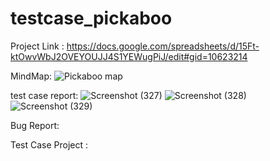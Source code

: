 # testcase_pickaboo
Project Link :
https://docs.google.com/spreadsheets/d/15Ft-ktOwvWbJ2OVEYOUJJ4S1YEWugPiJ/edit#gid=10623214 

MindMap:
![Pickaboo  map ](https://github.com/Swarna2509/testcase_pickaboo/assets/72212832/36556a22-001f-4d1f-88d2-3afceb99918e)

test case report:
![Screenshot (327)](https://github.com/Swarna2509/testcase_pickaboo/assets/72212832/20a3cb57-6525-4e9e-8004-3079d90cb771)
![Screenshot (328)](https://github.com/Swarna2509/testcase_pickaboo/assets/72212832/32cfcd80-b60d-45ed-b8b2-17768e0991fa)
![Screenshot (329)](https://github.com/Swarna2509/testcase_pickaboo/assets/72212832/f3add2e7-e3a6-4cdc-b01e-fb5866879765)

Bug Report:

Test Case Project :
